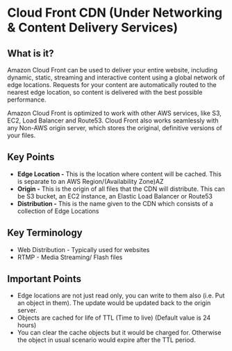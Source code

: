 # Cloud Front CDN (Under Networking & Content Delivery Services)

## What is it?
Amazon Cloud Front can be used to deliver your entire website, including dynamic, static, streaming and interactive content using a global network of edge locations. Requests for your content are automatically routed to the nearest edge location, so content is delivered with the best possible performance. 

Amazon Cloud Front is optimized to work with other AWS services, like S3, EC2, Load Balancer and Route53. Cloud Front also works seamlessly with any Non-AWS origin server, which stores the original, definitive versions of your files.

## Key Points
 - **Edge Location -** This is the location where content will be cached. This is separate to an AWS Region/(Availability Zone)AZ
 - **Origin -** This is the origin of all files that the CDN will distribute. This can be S3 bucket, an EC2 instance, an Elastic Load Balancer or Route53
 - **Distribution -** This is the name given to the CDN which consists of a collection of Edge Locations

## Key Terminology
 - Web Distribution - Typically used for websites
 - RTMP - Media Streaming/ Flash files

## Important Points
 - Edge locations are not just read only, you can write to them also (i.e. Put an object in them). The update would be updated back to the origin server.
 - Objects are cached for life of TTL (Time to live) (Default value is 24 hours)
 - You can clear the cache objects but it would be charged for. Otherwise the object in usual scenario would expire after the TTL period.